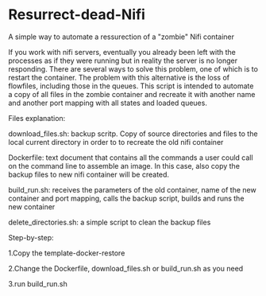# Resurrect-dead-Nifi

A simple way to automate a ressurection of a "zombie" Nifi container

If you work with nifi servers, eventually you already been left with the processes as if they were running but in reality the server is no longer responding. There are several ways to solve this problem, one of which is to restart the container. The problem with this alternative is the loss of flowfiles, including those in the queues. This script is intended to automate a copy of all files in the zombie container and recreate it with another name and another port mapping with all states and loaded queues.

Files explanation:

download_files.sh: backup scritp. Copy of source directories and files to the local current directory in order to to recreate the old nifi container

Dockerfile: text document that contains all the commands a user could call on the command line to assemble an image. In this case, also copy the backup files to new nifi container will be created.

build_run.sh: receives the parameters of the old container, name of the new container and port mapping, calls the backup script, builds and runs the new container

delete_directories.sh: a simple script to clean the backup files


Step-by-step:

1.Copy the template-docker-restore

2.Change the Dockerfile, download_files.sh or build_run.sh as you need

3.run build_run.sh
